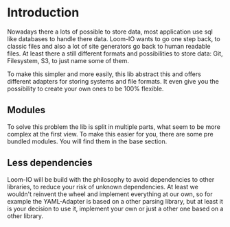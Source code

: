 ---
---

# Introduction

Nowadays there a lots of possible to store data, most application use sql like databases to handle there data. Loom-IO wants to go one step back, to classic files and also a lot of site generators go back to human readable files. At least there a still different formats and possibilities to store data: Git, Filesystem, S3, to just name some of them.

To make this simpler and more easily, this lib abstract this and offers different adapters for storing systems and file formats. It even give you the possibility to create your own ones to be 100% flexible.

## Modules

To solve this problem the lib is split in multiple parts, what seem to be more complex at the first view. To make this easier for you, there are some pre bundled modules. You will find them in the base section.

## Less dependencies

Loom-IO will be build with the philosophy to avoid dependencies to other libraries, to reduce your risk of unknown dependencies. At least we wouldn't reinvent the wheel and implement everything at our own, so for example the YAML-Adapter is based on a other parsing library, but at least it is your decision to use it, implement your own or just a other one based on a other library.
